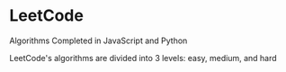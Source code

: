 # LeetCode
Algorithms Completed in JavaScript and Python

LeetCode's algorithms are divided into 3 levels: easy, medium, and hard
